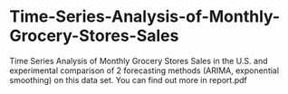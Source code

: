 # Time-Series-Analysis-of-Monthly-Grocery-Stores-Sales
Time Series Analysis of Monthly Grocery Stores Sales in the U.S. and experimental comparison of 2 forecasting methods (ARIMA, exponential smoothing) on this data set. You can find out more in report.pdf
